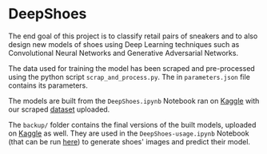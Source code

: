 ﻿# DeepShoes
The end goal of this project is to classify retail pairs of sneakers and to also design new models of shoes using Deep Learning techniques such as Convolutional Neural Networks and Generative Adversarial Networks. 

The data used for training the model has been scraped and pre-processed using the python script <code>scrap_and_process.py</code>. The in <code>parameters.json</code> file contains its parameters.

The models are built from the <code>DeepShoes.ipynb</code> Notebook ran on [Kaggle](https://www.kaggle.com/code/matardia/deepshoes) with our scraped [dataset](https://www.kaggle.com/datasets/matardia/nikeshoes) uploaded.

The <code>backup/</code> folder contains the final versions of the built models, uploaded on [Kaggle](https://www.kaggle.com/datasets/matardia/deepshoes-backup) as well. They are used in the <code>DeepShoes-usage.ipynb</code> Notebook (that can be run [here](https://www.kaggle.com/code/matardia/deepshoes-usage)) to generate shoes' images and predict their model.
